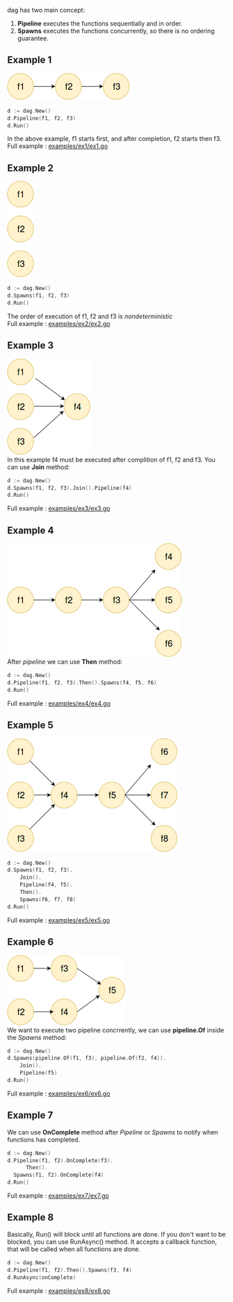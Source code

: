 dag has two main concept:
1. **Pipeline** executes the functions sequentially and in order.
2. **Spawns** executes the functions concurrently, so there is no ordering guarantee.

## Example 1
![example1](images/1.png)  
```Go
d := dag.New()
d.Pipeline(f1, f2, f3)
d.Run()
```
In the above example, f1 starts first, and after completion, f2 starts then f3.  
Full example : [examples/ex1/ex1.go](examples/ex1/ex1.go)

## Example 2
![example2](images/2.png)  
```Go
d := dag.New()
d.Spawns(f1, f2, f3)
d.Run()
```
The order of execution of f1, f2 and f3 is *nondeterministic*  
Full example : [examples/ex2/ex2.go](examples/ex2/ex2.go)

## Example 3
![example3](images/3.png)  
In this example f4 must be executed after complition of f1, f2 and f3. You can use **Join** method:
```Go
d := dag.New()
d.Spawns(f1, f2, f3).Join().Pipeline(f4)
d.Run()
```
Full example : [examples/ex3/ex3.go](examples/ex3/ex3.go)

## Example 4
![example4](images/4.png)  
After *pipeline* we can use **Then** method:
```Go
d := dag.New()
d.Pipeline(f1, f2, f3).Then().Spawns(f4, f5, f6)
d.Run()
```
Full example : [examples/ex4/ex4.go](examples/ex4/ex4.go)

## Example 5
![example5](images/5.png)  
```Go
d := dag.New()
d.Spawns(f1, f2, f3).
	Join().
	Pipeline(f4, f5).
	Then().
	Spawns(f6, f7, f8)
d.Run()
```
Full example : [examples/ex5/ex5.go](examples/ex5/ex5.go)

## Example 6
![example6](images/6.png)  
We want to execute two pipeline concrrently, we can use **pipeline.Of** inside the *Spawns* method:
```Go
d := dag.New()
d.Spawns(pipeline.Of(f1, f3), pipeline.Of(f2, f4)).
	Join().
	Pipeline(f5)
d.Run()
```
Full example : [examples/ex6/ex6.go](examples/ex6/ex6.go)

## Example 7
We can use **OnComplete** method after *Pipeline* or *Spawns* to notify when functions has completed.
```Go
d := dag.New()
d.Pipeline(f1, f2).OnComplete(f3).
	  Then().
  Spawns(f1, f2).OnComplete(f4)
d.Run()
```
Full example : [examples/ex7/ex7.go](examples/ex7/ex7.go)

## Example 8
Basically, Run() will block until all functions are done. If you don't want to be blocked, you can use RunAsync() method. It
 accepts a callback function, that will be called when all functions are done.
 ```Go	
 d := dag.New()
 d.Pipeline(f1, f2).Then().Spawns(f3, f4)
 d.RunAsync(onComplete)
 ```
Full example : [examples/ex8/ex8.go](examples/ex8/ex8.go)
